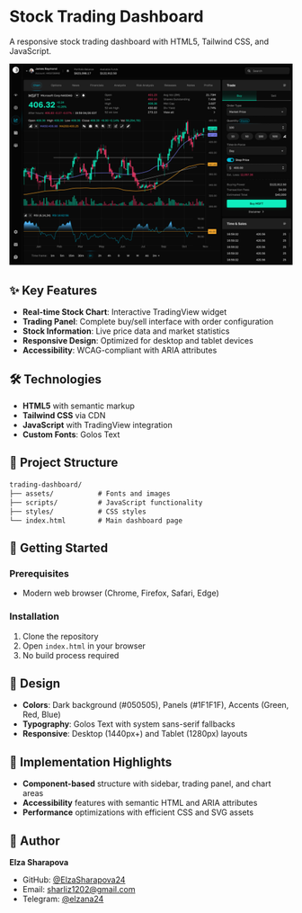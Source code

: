 # Stock Trading Dashboard

A responsive stock trading dashboard with HTML5, Tailwind CSS, and JavaScript.

![Dashboard Preview](assets/images/dashboard.png)

## ✨ Key Features

- **Real-time Stock Chart**: Interactive TradingView widget
- **Trading Panel**: Complete buy/sell interface with order configuration
- **Stock Information**: Live price data and market statistics
- **Responsive Design**: Optimized for desktop and tablet devices
- **Accessibility**: WCAG-compliant with ARIA attributes

## 🛠 Technologies

- **HTML5** with semantic markup
- **Tailwind CSS** via CDN
- **JavaScript** with TradingView integration
- **Custom Fonts**: Golos Text

## 📁 Project Structure

```
trading-dashboard/
├── assets/           # Fonts and images
├── scripts/          # JavaScript functionality
├── styles/           # CSS styles
└── index.html        # Main dashboard page
```

## 🚀 Getting Started

### Prerequisites
- Modern web browser (Chrome, Firefox, Safari, Edge)

### Installation
1. Clone the repository
2. Open `index.html` in your browser
3. No build process required

## 🎨 Design

- **Colors**: Dark background (#050505), Panels (#1F1F1F), Accents (Green, Red, Blue)
- **Typography**: Golos Text with system sans-serif fallbacks
- **Responsive**: Desktop (1440px+) and Tablet (1280px) layouts

## 🔧 Implementation Highlights

- **Component-based** structure with sidebar, trading panel, and chart areas
- **Accessibility** features with semantic HTML and ARIA attributes
- **Performance** optimizations with efficient CSS and SVG assets

## 👤 Author

**Elza Sharapova**
- GitHub: [@ElzaSharapova24](https://github.com/ElzaSharapova24/ElzaSharapova24)
- Email: sharliz1202@gmail.com
- Telegram: [@elzana24](https://t.me/elzana24)
